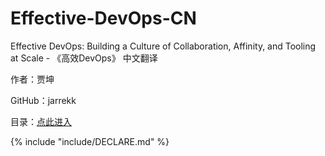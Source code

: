 # Effective-DevOps-CN

Effective DevOps: Building a Culture of Collaboration, Affinity, and Tooling at Scale - 《高效DevOps》 中文翻译

作者：贾坤

GitHub：jarrekk

目录：[点此进入](/SUMMARY.md)

{% include "include/DECLARE.md" %}
